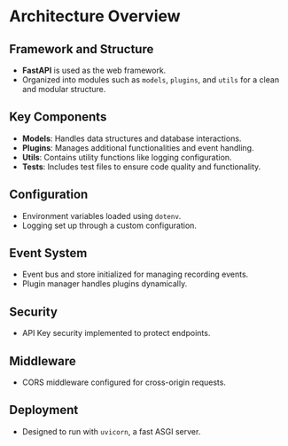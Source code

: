 # Architecture Overview

## Framework and Structure
- **FastAPI** is used as the web framework.
- Organized into modules such as `models`, `plugins`, and `utils` for a clean and modular structure.

## Key Components
- **Models**: Handles data structures and database interactions.
- **Plugins**: Manages additional functionalities and event handling.
- **Utils**: Contains utility functions like logging configuration.
- **Tests**: Includes test files to ensure code quality and functionality.

## Configuration
- Environment variables loaded using `dotenv`.
- Logging set up through a custom configuration.

## Event System
- Event bus and store initialized for managing recording events.
- Plugin manager handles plugins dynamically.

## Security
- API Key security implemented to protect endpoints.

## Middleware
- CORS middleware configured for cross-origin requests.

## Deployment
- Designed to run with `uvicorn`, a fast ASGI server.
